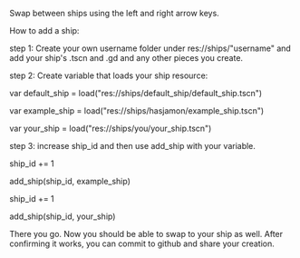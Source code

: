 Swap between ships using the left and right arrow keys.

How to add a ship:

step 1: Create your own username folder under res://ships/"username" and add your ship's .tscn and .gd and any other pieces you create.

step 2: Create variable that loads your ship resource:

  var default_ship = load("res://ships/default_ship/default_ship.tscn")
  
  var example_ship = load("res://ships/hasjamon/example_ship.tscn")
  
  var your_ship = load("res://ships/you/your_ship.tscn")
  
step 3: increase ship_id and then use add_ship with your variable.

  ship_id += 1
  
  add_ship(ship_id, example_ship)
  
  ship_id += 1
  
  add_ship(ship_id, your_ship)

There you go. Now you should be able to swap to your ship as well. After confirming it works, you can commit to github and share your creation.
